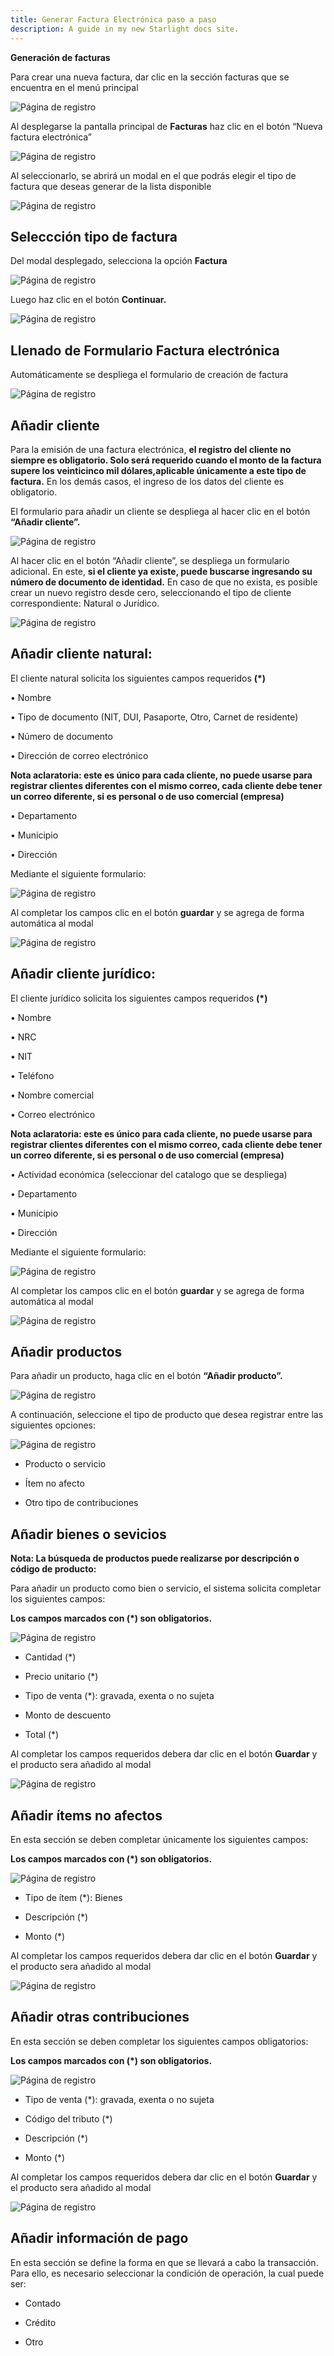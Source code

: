 ```yaml
---
title: Generar Factura Electrónica paso a paso
description: A guide in my new Starlight docs site.
---
```


**Generación de facturas**

Para crear una nueva factura, dar clic en la sección facturas que se encuentra en el menú principal

![Página de registro](../../../biller/facturas1.png)

 Al desplegarse la pantalla principal de **Facturas** haz clic en el botón “Nueva factura electrónica”

![Página de registro](../../../biller/nueva-facturaboton.png)

 Al seleccionarlo, se abrirá un modal en el que podrás elegir el tipo de factura que deseas generar de la lista disponible 

 ![Página de registro](../../../biller/modal-factura.png)

 ## Seleccción tipo de factura ##

Del modal desplegado, selecciona la opción **Factura** 

![Página de registro](../../../biller/select.png)

Luego haz clic en el botón **Continuar.**

![Página de registro](../../../biller/confirmarbtn.png)



## Llenado de  Formulario Factura electrónica ##

Automáticamente se  despliega el formulario de creación de factura

![Página de registro](../../../biller/form-felectronica.png)

## Añadir cliente ##

Para la emisión de una factura electrónica, **el registro del cliente no siempre es obligatorio. Solo será requerido cuando el monto de la factura supere los veinticinco mil dólares,aplicable únicamente a este tipo de factura.** En los demás casos, el ingreso de los datos del cliente es obligatorio.

El formulario para añadir un cliente se despliega al hacer clic en el botón **“Añadir cliente”.**

![Página de registro](../../../biller/add-cliente.png)

Al hacer clic en el botón “Añadir cliente”, se despliega un formulario adicional. En este, **si el cliente ya existe, puede buscarse ingresando su número de documento de identidad.**
En caso de que no exista, es posible crear un nuevo registro desde cero, seleccionando el tipo de cliente correspondiente: Natural o Jurídico.

![Página de registro](../../../biller/add-cliente1.png)

## Añadir cliente natural: ##

El cliente natural solicita los siguientes campos requeridos **(*)**

•	Nombre 

•	Tipo de documento (NIT, DUI, Pasaporte, Otro, Carnet de residente)

•	Número de documento

•	Dirección de correo electrónico 


**Nota aclaratoria: este es único para cada cliente, no puede usarse para registrar clientes diferentes con el mismo correo, cada cliente debe tener un correo diferente, si es personal o de uso comercial (empresa)**

•	Departamento

•	Municipio

•	Dirección

Mediante el siguiente formulario:

![Página de registro](../../../biller/natural-form.png)


Al completar los campos clic en el botón **guardar** y se agrega de forma automática al modal 

![Página de registro](../../../biller/agregadoc.png)


## Añadir cliente jurídico: ##

El cliente jurídico solicita los siguientes campos requeridos **(*)**

•	Nombre

•	NRC

•	NIT

•	Teléfono

•	Nombre comercial 

•	Correo electrónico 

**Nota aclaratoria: este es único para cada cliente, no puede usarse para registrar clientes diferentes con el mismo correo, cada cliente debe tener un correo diferente, si es personal o de uso comercial (empresa)**

•	Actividad económica (seleccionar del catalogo que se despliega)

•	Departamento 

•	Municipio

•	Dirección 

Mediante el siguiente formulario:

![Página de registro](../../../biller/add-clientej.png)


Al completar los campos clic en el botón **guardar** y se agrega de forma automática al modal 

![Página de registro](../../../biller/add-cliente2.png)

## Añadir productos ##

Para añadir un producto, haga clic en el botón **“Añadir producto”.**

![Página de registro](../../../biller/add-producto.png)

A continuación, seleccione el tipo de producto que desea registrar entre las siguientes opciones:


![Página de registro](../../../biller/lista.png)


- Producto o servicio

- Ítem no afecto

- Otro tipo de contribuciones

## Añadir bienes o sevicios ##

**Nota: La búsqueda de productos puede realizarse por descripción o código de producto:**

Para añadir un producto como bien o servicio, el sistema solicita completar los siguientes campos: 

**Los campos marcados con (*) son obligatorios.**

![Página de registro](../../../biller/product-servicio.png)

- Cantidad (*)

- Precio unitario (*)

- Tipo de venta (*): gravada, exenta o no sujeta

- Monto de descuento

- Total (*)


Al completar los campos requeridos debera dar clic en el botón **Guardar** y el producto sera añadido al modal

![Página de registro](../../../biller/producto1.png)


## Añadir ítems no afectos ##


En esta sección se deben completar únicamente los siguientes campos:

**Los campos marcados con (*) son obligatorios.**

![Página de registro](../../../biller/no-afecto.png)

- Tipo de ítem (*): Bienes

- Descripción (*)

- Monto (*)

Al completar los campos requeridos debera dar clic en el botón **Guardar** y el producto sera añadido al modal

![Página de registro](../../../biller/no-afectop.png)


## Añadir otras contribuciones ##

En esta sección se deben completar los siguientes campos obligatorios:

**Los campos marcados con (*) son obligatorios.**

![Página de registro](../../../biller/otrasc.png)

- Tipo de venta (*): gravada, exenta o no sujeta

- Código del tributo (*)

- Descripción (*)

- Monto (*)

Al completar los campos requeridos debera dar clic en el botón **Guardar** y el producto sera añadido al modal

![Página de registro](../../../biller/otrasc1.png)


## Añadir información de pago ##

En esta sección se define la forma en que se llevará a cabo la transacción. Para ello, es necesario seleccionar la condición de operación, la cual puede ser:

- Contado

- Crédito

- Otro
